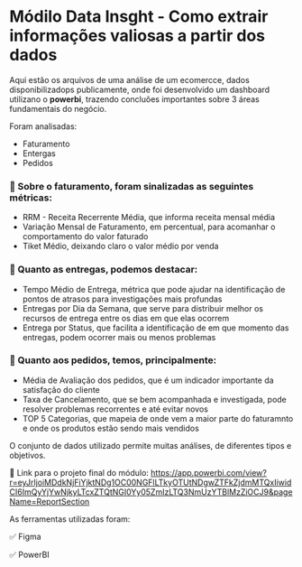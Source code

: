 # Módilo Data Insght - Como extrair informações valiosas a partir dos dados

Aqui estão os arquivos de uma análise de um ecomercce, dados disponibilizadops publicamente, onde foi desenvolvido um dashboard utilizano o **powerbi**, trazendo
concluões importantes sobre 3 áreas fundamentais do negócio.

Foram analisadas:
* Faturamento
* Entergas
* Pedidos

### 🎯 Sobre o faturamento, foram sinalizadas as seguintes métricas:
* RRM - Receita Recerrente Média, que informa receita mensal média
* Variação Mensal de Faturamento, em percentual, para acomanhar o comportamento do valor faturado
* Tiket Médio, deixando claro o valor médio por venda

### 🎯 Quanto as entregas, podemos destacar:
* Tempo Médio de Entrega, métrica que pode ajudar na identificação de pontos de atrasos para investigações mais profundas
* Entregas por Dia da Semana, que serve para distribuir melhor os recursos de entrega entre os dias em que elas ocorrem
* Entrega por Status, que facilita a identificação de em que momento das entregas, podem ocorrer mais ou menos problemas

### 🎯 Quanto aos pedidos, temos, principalmente:
* Média de Avaliação dos pedidos, que é um indicador importante da satisfação do cliente
* Taxa de Cancelamento, que se bem acompanhada e investigada, pode resolver problemas recorrentes e até evitar novos
* TOP 5 Categorias, que mapeia de onde vem a maior parte do faturamnto e onde os produtos estão sendo mais vendidos

O conjunto de dados utilizado permite muitas análises, de diferentes tipos e objetivos. 

🔗 Link para o projeto final do módulo:
https://app.powerbi.com/view?r=eyJrIjoiMDdkNjFiYjktNDg1OC00NGFlLTkyOTUtNDgwZTFkZjdmMTQxIiwidCI6ImQyYjYwNjkyLTcxZTQtNGI0Yy05ZmIzLTQ3NmUzYTBlMzZiOCJ9&pageName=ReportSection

As ferramentas utilizadas foram:

✅ Figma

✅ PowerBI
